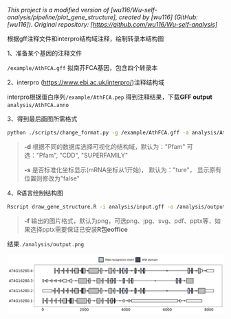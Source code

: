 *This project is a modified version of [wu116/Wu-self-analysis/pipeline/plot_gene_structure], created by [wu116] (GitHub: [wu116]). Original repository: [https://github.com/wu116/Wu-self-analysis]*

根据gff注释文件和interpro结构域注释，绘制转录本结构图

1、准备某个基因的注释文件

``/example/AthFCA.gff`` 拟南芥FCA基因，包含四个转录本

2、interpro (https://www.ebi.ac.uk/interpro/)注释结构域

interpro根据蛋白序列``/example/AthFCA.pep`` 得到注释结果，下载**GFF output** ``analysis/AthFCA.anno`` 

3、得到最后画图所需格式

```sh
python ./scripts/change_format.py -g /example/AthFCA.gff -a analysis/AthFCA.anno -d Pfam -s true -o analysis/input.gff
```

> **-d** 根据不同的数据库选择可视化的结构域，默认为："Pfam" 可选："Pfam", "CDD", "SUPERFAMILY"
>
> **-s** 是否标准化坐标显示(mRNA坐标从1开始)， 默认为："ture"， 显示原有位置则修改为"false"

4、R语言绘制结构图

```sh
Rscript draw_gene_structure.R -i analysis/input.gff -o /analysis/output -f png
```

> **-f** 输出的图片格式，默认为png，可选png、jpg、svg、pdf、pptx等，如果选择pptx需要保证已安装**R包eoffice** 

结果``./analysis/output.png``

![output](.\analysis\output.png)

